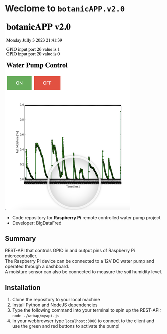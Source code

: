 # Weclome to `botanicAPP.v2.0`
<img src="./res/dashboard_capture.png" width="400" />

* Code repository for **Raspberry Pi** remote controlled water pump project
* Developer: BigDataFred

## Summary
REST-API that controls GPIO in and output pins of Raspberry Pi microcontroller.\
The Raspberry Pi device can be connected to a 12V DC water pump and operated through a dashboard.\
A  moisture sensor can also be connected to measure the soil humidity level.

## Installation
1. Clone the repository to your local machine
2. Install Python and NodeJS dependencies
3. Type the following command into your terminal to spin up the REST-API: \
`node ./webap/myapi.js`
4. In your webbrowser type `localhost:3000` to connect to the client and use the green and red buttons to activate the pump!
